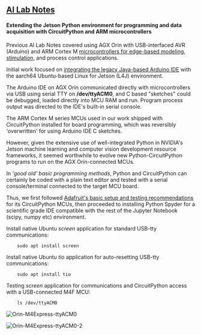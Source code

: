 ## <u>AI Lab Notes</u>

#### Extending the Jetson Python environment for programming and data acquisition with CircuitPython and ARM microcontrollers

Previous AI Lab Notes covered using AGX Orin with USB-interfaced AVR (Arduino) and ARM Cortex M [microcontrollers for edge-based modeling, stimulation,](https://github.com/rtrelease/Jetson-Symbolics/blob/main/M4_Controller-CorticalMicrocircuitLayout.md) and process control applications.

Initial work focused on [integrating the legacy Java-based Arduino IDE](https://github.com/rtrelease/Jetson-Symbolics/blob/main/Arduino2.md) with the aarch64 Ubuntu-based Linux for Jetson (L4J) environment.  

The Arduino IDE on AGX Orin communicated directly with microcontrollers via USB using serial TTY on **/dev/ttyACM0**, and C based "sketches" could be debugged, loaded directly into MCU RAM and run. Program process output was directed to the IDE's built-in serial console.

The ARM Cortex M series MCUs used in our work shipped with CircuitPython installed for board programming, which was reversibly 'overwritten' for using Arduino IDE C sketches.

However, given the extensive use of well-integrated Python in NVIDIA's Jetson machine learning and computer vision development resource frameworks, it seemed worthwhile to evolve new Python-CircuitPython programs to run on the AGX Orin-connected MCUs.

In *'good old' basic programming methods*, Python and CircuitPython can certainly be coded with a plain text editor and tested with a serial console/terminal connected to the target MCU board.  

Thus, we first followed [Adafruit's basic setup and testing recommendations](https://learn.adafruit.com/welcome-to-circuitpython/advanced-serial-console-on-linux) for its CircuitPython MCUs, then proceeded to installing Python Spyder for a scientific grade IDE compatible with the rest of the Jupyter Notebook (scipy, numpy etc) environment.

Install native Ubuntu *screen* application for standard USB-tty communications:

		sudo apt install screen

Install native Ubuntu *tio* application for auto-resetting USB-tty communications:

		sudo apt install tio

Testing *screen* application for communications and CircuitPython access with a USB-connected M4F MCU:

		ls /dev/ttyACM0

![Orin-M4Express-ttyACM0](https://github.com/rtrelease/Jetson-Symbolics-Neuromorphics/assets/71346897/fcfa814c-4edf-4ed5-8ec4-06222ddb95ae)

![Orin-M4Express-ttyACM0-2](https://github.com/rtrelease/Jetson-Symbolics-Neuromorphics/assets/71346897/eb6c09e1-3e39-486a-83ae-b3218458583b)

